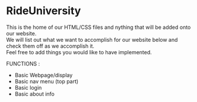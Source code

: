 # RideUniversity

This is the home of our HTML/CSS files and nything that will be added onto our website. <br> 
We will list out what we want to accomplish for our website below and check them off as we accomplish it. <br>
Feel free to add things you would like to have implemented. 

FUNCTIONS :
<table>
<ul>
  <li> Basic Webpage/display </li>
  <li> Basic nav menu (top part) </li>
  <li> Basic login </li>
  <li> Basic about info </li>
</ul> 
</table>

